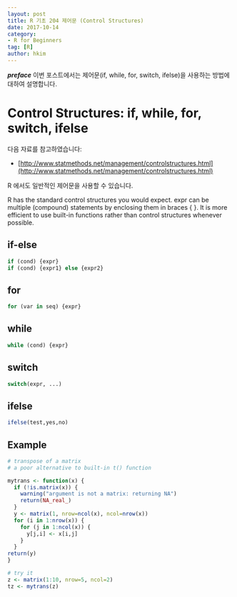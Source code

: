 ```yaml
---
layout: post  
title: R 기초 204 제어문 (Control Structures)  
date: 2017-10-14  
category:
- R for Beginners
tag: [R]  
author: hkim  
---
```


***preface*** 이번 포스트에서는 제어문(if, while, for, switch, ifelse)을 사용하는 방법에 대하여 설명합니다.

# Control Structures: if, while, for, switch, ifelse

다음 자료를 참고하였습니다:  
- [http://www.statmethods.net/management/controlstructures.html](http://www.statmethods.net/management/controlstructures.html)

R 에서도 일반적인 제어문을 사용할 수 있습니다.

R has the standard control structures you would expect. expr can be multiple (compound) statements by enclosing them in braces { }. It is more efficient to use built-in functions rather than control structures whenever possible.

## if-else
```r
if (cond) {expr}
if (cond) {expr1} else {expr2}
```

## for
```r
for (var in seq) {expr}
```

## while
```r
while (cond) {expr}
```

## switch
```r
switch(expr, ...)
```

## ifelse
```r
ifelse(test,yes,no)
```

## Example
```r
# transpose of a matrix
# a poor alternative to built-in t() function

mytrans <- function(x) {
  if (!is.matrix(x)) {
    warning("argument is not a matrix: returning NA")
    return(NA_real_)
  }
  y <- matrix(1, nrow=ncol(x), ncol=nrow(x))
  for (i in 1:nrow(x)) {
    for (j in 1:ncol(x)) {
      y[j,i] <- x[i,j]
    }
  }
return(y)
}

# try it
z <- matrix(1:10, nrow=5, ncol=2)
tz <- mytrans(z)
```
